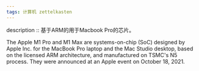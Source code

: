 ```yaml
---
tags: 计算机 zettelkasten
---
```

description :: 基于ARM的用于Macbook Pro的芯片。

The Apple M1 Pro and M1 Max are systems-on-chip (SoC) designed by Apple Inc. for the MacBook Pro laptop and the Mac Studio desktop, based on the licensed ARM architecture, and manufactured on TSMC's N5 process. They were announced at an Apple event on October 18, 2021.

